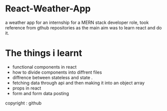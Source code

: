 # React-Weather-App
a weather app for an internship for a MERN stack developer role, took reference from gthub repositories as the main aim was to learn react and do it.

# The things i learnt 

* functional components in react
* how to divide components into diffrent files 
* diffrence between stateless and state .
* fetching data through api and then making it into an object array
* props in react
* form and form data posting


copyright : github
